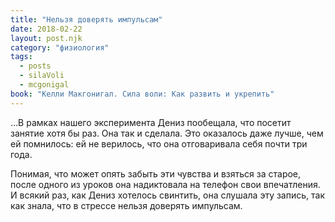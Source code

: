 ```yaml
---
title: "Нельзя доверять импульсам"
date: 2018-02-22
layout: post.njk
category: "физиология"
tags:
  - posts
  - silaVoli
  - mcgonigal
book: "Келли Макгонигал. Сила воли: Как развить и укрепить"
---
```


…В рамках нашего эксперимента Дениз пообещала, что посетит занятие хотя бы раз. Она так и сделала. Это оказалось даже лучше, чем ей помнилось: ей не верилось, что она отговаривала себя почти три года.

Понимая, что может опять забыть эти чувства и взяться за старое, после одного из уроков она надиктовала на телефон свои впечатления. И всякий раз, как Дениз хотелось свинтить, она слушала эту запись, так как знала, что в стрессе нельзя доверять импульсам.
